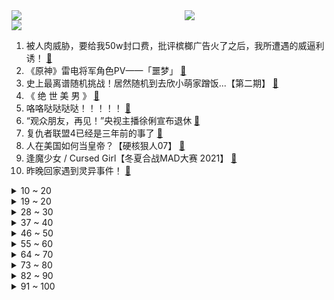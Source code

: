 <div >
	<a style="float:left;width:55%;" href = "https://github.com/anuraghazra/github-readme-stats">
	 <img src = "https://github-readme-stats.vercel.app/api?username=iuuuuuaena&theme=buefy&show_icons=true"/>
	</a>
	<a  style="float:right;width:45%" href = "https://github.com/anuraghazra/github-readme-stats">
	 <img  src="https://github-readme-stats.vercel.app/api/top-langs/?username=anuraghazra&layout=compact"/>
	</a>
	</div>

[![](https://img.shields.io/badge/jxd-@jxdgogogo.xyz-yellowgreen.svg)](https://www.jxdgogogo.xyz)<br>
1. 被人肉威胁，要给我50w封口费，批评槟榔广告火了之后，我所遭遇的威逼利诱！ [:link:](//www.bilibili.com/video/BV15b4y1m7iX) <br>
2. 《原神》雷电将军角色PV——「噩梦」 [:link:](//www.bilibili.com/video/BV1Y3411B7SX) <br>
3. 史上最离谱随机挑战！居然随机到去欣小萌家蹭饭...【第二期】 [:link:](//www.bilibili.com/video/BV1Hq4y1D7MR) <br>
4. 《 绝 世 美 男 》 [:link:](//www.bilibili.com/video/BV1H44y1C7RX) <br>
5. 咯咯哒哒哒哒！！！！！ [:link:](//www.bilibili.com/video/BV1PQ4y127Xp) <br>
6. “观众朋友，再见！”央视主播徐俐宣布退休 [:link:](//www.bilibili.com/video/BV1Aq4y1u7TW) <br>
7. 复仇者联盟4已经是三年前的事了 [:link:](//www.bilibili.com/video/BV1b64y1a7zB) <br>
8. 人在美国如何当皇帝？【硬核狠人07】 [:link:](//www.bilibili.com/video/BV1kA411c7Ky) <br>
9. 逢魔少女 / Cursed Girl【冬夏合战MAD大赛 2021】 [:link:](//www.bilibili.com/video/BV1HA411c7cp) <br>
10. 昨晚回家遇到灵异事件！ [:link:](//www.bilibili.com/video/BV1Q44y1k7Sj) <br>
<details>
<summary>10 ~ 20</summary>

11. 为什么我不赞同大连日本街 [:link:](//www.bilibili.com/video/BV18U4y1j7TV) <br>
12. 【官方】中岛美嘉 -《曾经我也想过一了百了》MV [:link:](//www.bilibili.com/video/BV1sM4y1V7DT) <br>
13. 用b站用户名演绎华强买瓜 [:link:](//www.bilibili.com/video/BV1Aq4y1U7EC) <br>
14. 【龚俊】吃播vlog in 厦门 [:link:](//www.bilibili.com/video/BV1s3411B7hv) <br>
15. 【warma】啊？你已经到门口了？！ [:link:](//www.bilibili.com/video/BV14q4y1U763) <br>
16. 梦幻联动！朝烟和Vicky宣宣合唱Someone You Loved:) [:link:](//www.bilibili.com/video/BV1Gq4y1u7i2) <br>
17. 老戏骨疯狂飙戏，知道真相的我不寒而栗！国产罪案剧《扫黑风暴》第三期 [:link:](//www.bilibili.com/video/BV1RM4y1V7R8) <br>
18. 【危机合约】“蛮鳞行动”狂嚎沙原18+日替 全关卡平民攻略大合集！阵容平民+低练度+语音详解的愉悦攻略！《明日方舟》|魔法Zc目录 难度18 镀层 [:link:](//www.bilibili.com/video/BV1y64y1e78y) <br>
19. 假装忘记关投屏，让男朋友看到我手机里的内容… [:link:](//www.bilibili.com/video/BV17g411V71m) <br>
</details>
<details>
<summary>19 ~ 20</summary>

20. 什  么  叫  直  播  事  故  啊 [:link:](//www.bilibili.com/video/BV1oy4y13761) <br>
21. 人均400的星巴克自助？难吃到直呼退钱！【凭啥这么贵ep32-星巴克】 [:link:](//www.bilibili.com/video/BV1tf4y1N78J) <br>
22. 《刘 华 强 买 瓜》 :  2021高清重制版 ！！ [:link:](//www.bilibili.com/video/BV17f4y1G7JU) <br>
23. 海南农村果实烂在树上没人管，漠叔赶来帮忙，不求报答 [:link:](//www.bilibili.com/video/BV1VM4y157nk) <br>
24. 对不起！今年装逼的份都在这了... [:link:](//www.bilibili.com/video/BV17b4y1m79y) <br>
25. xdm，我没食言，祝你们也成功 [:link:](//www.bilibili.com/video/BV1Dg41157sA) <br>
26. 好家伙！我蚌埠住了，这也太生草了！！！ [:link:](//www.bilibili.com/video/BV13g411L7Rk) <br>
27. 这两个男人突然来我家，学魔性舞蹈拦都拦不住？？ [:link:](//www.bilibili.com/video/BV1XU4y1j7fu) <br>
28. （这也能解说？！）上海地铁综合格斗赛女子组！激情PK！ [:link:](//www.bilibili.com/video/BV17L411b75G) <br>
</details>
<details>
<summary>28 ~ 30</summary>

29. 刘醒为何让梁非凡吔屎？9.2分港产抗日剧《义海豪情》P3 [:link:](//www.bilibili.com/video/BV1iQ4y117P4) <br>
30. 人 类 高 质 量 老 六 [:link:](//www.bilibili.com/video/BV1uq4y1D7c2) <br>
31. 《原神》宵宫手书「烟花易逝，人情长存」 [:link:](//www.bilibili.com/video/BV1vL4114779) <br>
32. 帅小伙荒岛求生第三天，今天抓到个三斤刺螺？可以饱餐一顿了！ [:link:](//www.bilibili.com/video/BV1ky4y1G7if) <br>
33. 寿命极限 揭露残忍的自然选择真相【思维实验室】 [:link:](//www.bilibili.com/video/BV1u64y1Y7KQ) <br>
34. 瓜 地 激 情 恋 [:link:](//www.bilibili.com/video/BV1Qh411i7ic) <br>
35. 当玩家每死亡一次，怪物的血量就会「永久翻倍」！ [:link:](//www.bilibili.com/video/BV1FQ4y127zj) <br>
36. 【暴走大事件第八季】15 三分钟告诉你饭圈暴富套路，在线揭秘孩子学习差的真正原因（红） [:link:](//www.bilibili.com/video/BV1F44y1C75k) <br>
37. 人人被"复制"的大数据时代？感受100年后恐怖游戏吧！ [:link:](//www.bilibili.com/video/BV1w64y1v7bh) <br>
</details>
<details>
<summary>37 ~ 40</summary>

38. LOL最强世界BOSS！腕豪一拳团灭挑战！【有点骚东西】 [:link:](//www.bilibili.com/video/BV1Ff4y1H7rX) <br>
39. “换位思考” [:link:](//www.bilibili.com/video/BV1Dh411i7tz) <br>
40. 《软 桃 硬 吃》 [:link:](//www.bilibili.com/video/BV1qf4y1N7ZJ) <br>
41. 【朱一旦】248 给个机会，我想做个好人 [:link:](//www.bilibili.com/video/BV1M44y1C7bT) <br>
42. 第一次当CEO！探秘中国手机品牌怎样席卷海外？ [:link:](//www.bilibili.com/video/BV1vv411A7H1) <br>
43. 细菌爆表！0卡糖更胖！这就是网红水果茶？【老爸评测】 [:link:](//www.bilibili.com/video/BV1ih411W7zf) <br>
44. 医生：永别了！人类高质量男性！ [:link:](//www.bilibili.com/video/BV1V3411B7mE) <br>
45. 我下墓了 [:link:](//www.bilibili.com/video/BV1cL411878R) <br>
46. 结婚七年，没激情了。 [:link:](//www.bilibili.com/video/BV1UQ4y117hx) <br>
</details>
<details>
<summary>46 ~ 50</summary>

47. 当所有玩家全部都「互相骑乘」，人塔通关！ [:link:](//www.bilibili.com/video/BV1Xf4y1P79n) <br>
48. 👴👉⚡：你要不要吧，你要不要？！【原神名场面】 [:link:](//www.bilibili.com/video/BV1Xf4y1n75w) <br>
49. 离谱！扭蛋机出现惊天BUG连出switch大奖！！ [:link:](//www.bilibili.com/video/BV1CL41147su) <br>
50. 人社部 最高法 ：“996和007”全部违法 [:link:](//www.bilibili.com/video/BV1PQ4y127pw) <br>
51. 有我在，老弟是上不了白银的 [:link:](//www.bilibili.com/video/BV1tP4y1p76k) <br>
52. 2021男生女生向前冲！我又来啦！ [:link:](//www.bilibili.com/video/BV1j64y1Y7Cm) <br>
53. 明星艺德班正式开课，还大家一个干净纯洁的演艺圈！ [:link:](//www.bilibili.com/video/BV1oQ4y1Y7bx) <br>
54. 19年最震撼的游戏！《死亡搁浅》到底表达了什么？？？ [:link:](//www.bilibili.com/video/BV1tv411A71w) <br>
55. 没有双臂！26块金牌！人生还有什么不可能！ [:link:](//www.bilibili.com/video/BV1Kb4y1m7yE) <br>
</details>
<details>
<summary>55 ~ 60</summary>

56. 行车路上的美食，五香猪蹄配焖面，太香了 [:link:](//www.bilibili.com/video/BV1G64y1Y7r9) <br>
57. 社 交 牛 逼 症 ！ [:link:](//www.bilibili.com/video/BV1KU4y1772t) <br>
58. 荒野大镖客横跨20年的神秘故事 [:link:](//www.bilibili.com/video/BV1Xv411N7Wc) <br>
59. 苦等一年才买到的“火焰龙虾”，做龙虾汉堡，无可挑剔，超赞 [:link:](//www.bilibili.com/video/BV1uq4y1D7tR) <br>
60. 人生第一次这么无语   打完球被女生要微信后续...没想到.... [:link:](//www.bilibili.com/video/BV1fy4y137oh) <br>
61. 百   万   福   利 [:link:](//www.bilibili.com/video/BV1HU4y1j7oj) <br>
62. 蚌埠住了！你根本想不到有多生草！ [:link:](//www.bilibili.com/video/BV1bf4y1G7MK) <br>
63. 蜘蛛侠3：华强无归 [:link:](//www.bilibili.com/video/BV18b4y1m7gE) <br>
64. 测测原神的纠缠之缘上限是多少？ [:link:](//www.bilibili.com/video/BV1dM4y1V7fe) <br>
</details>
<details>
<summary>64 ~ 70</summary>

65. 我尬住了，把粉丝初中写的小说拍成视频 [:link:](//www.bilibili.com/video/BV1SM4y1V7va) <br>
66. 笔录先缓缓，我的眼里容不下坏空调… [:link:](//www.bilibili.com/video/BV1ch411q7Lr) <br>
67. 爱的养成 [:link:](//www.bilibili.com/video/BV1rq4y1M7QE) <br>
68. 【建议收藏】看了我的指南，买笔记本电脑全程绝不翻车！ [:link:](//www.bilibili.com/video/BV14v411A7VW) <br>
69. 熊孩子开学前的心理活动 [:link:](//www.bilibili.com/video/BV1gq4y1D7xR) <br>
70. 【那些令人难忘的BOSS战】第三十七集·但丁地狱篇 [:link:](//www.bilibili.com/video/BV15L4y1Y7o4) <br>
71. 【咬人猫】用女团舞的方式打开！日不落！ [:link:](//www.bilibili.com/video/BV1UP4y1p7Rt) <br>
72. 泰拉瑞亚 萌新生存 3 [:link:](//www.bilibili.com/video/BV1SM4y1V79w) <br>
73. 娱乐圈大地震，多家明星工作室、经纪公司发布理智追星倡议书 [:link:](//www.bilibili.com/video/BV1tq4y1U73L) <br>
</details>
<details>
<summary>73 ~ 80</summary>

74. 【一猩期#4】打工的时候遇见明星了 [:link:](//www.bilibili.com/video/BV1PU4y1774c) <br>
75. 宇航员一觉醒来发现地球人灭绝了！前往地球却陷入无限循环的诅咒！ [:link:](//www.bilibili.com/video/BV1Ef4y1G7Ab) <br>
76. 为了来这个便利店干饭，我跨越了1400公里！竟然还偶遇了朋友！美食探店 [:link:](//www.bilibili.com/video/BV18P4y1p7b4) <br>
77. 恶臭网红无耻行为鉴定：直播“扮鬼”博眼球，偷走救生艇装英雄？ [:link:](//www.bilibili.com/video/BV1Q64y1e77s) <br>
78. 【罗翔】职场性骚扰行为频发，我们应该如何应对？ [:link:](//www.bilibili.com/video/BV1Pg411L7dc) <br>
79. 十项举措！中央网信办重拳治理“饭圈”乱象 [:link:](//www.bilibili.com/video/BV1rQ4y117Dv) <br>
80. 自从我看到这个，我打算退出b站去赚钱了... [:link:](//www.bilibili.com/video/BV17y4y1G7qY) <br>
81. 我把50万粉丝放进了游戏当中！ [:link:](//www.bilibili.com/video/BV1F44y1C7Gj) <br>
82. 小伙为完成儿时梦想，直接承包便利店24小时实现吃喝自由 [:link:](//www.bilibili.com/video/BV1sA411c7Pk) <br>
</details>
<details>
<summary>82 ~ 90</summary>

83. 【炸鸡芝士瀑布】最爽的炸鸡吃法，热量只有亿点点。 [:link:](//www.bilibili.com/video/BV1uQ4y1177T) <br>
84. 阴 间 人 方 块 [:link:](//www.bilibili.com/video/BV1zb4y1m7n4) <br>
85. 这西瓜凭什么卖我150元？掀开一看，我直接傻眼了(｡ì _ í｡) [:link:](//www.bilibili.com/video/BV1ov411A7u1) <br>
86. 当 代 青 年 开 学 现 状 [:link:](//www.bilibili.com/video/BV1y3411B7kK) <br>
87. 扭起来了！ [:link:](//www.bilibili.com/video/BV1dg41157Uy) <br>
88. 骆驼生吞仙人掌为什么不会觉得扎嘴？ [:link:](//www.bilibili.com/video/BV1Sg41157th) <br>
89. 燃炸！爸妈竟然和我一起演奏《unravel》 [:link:](//www.bilibili.com/video/BV15M4y1V7Fj) <br>
90. 我重开了300次，终于打破了老爹汉堡店的Rank3世界记录（假4K） [:link:](//www.bilibili.com/video/BV1N3411B7fU) <br>
91. 人才啊 [:link:](//www.bilibili.com/video/BV1V3411B7as) <br>
</details>
<details>
<summary>91 ~ 100</summary>

92. 长着超大鸡爪的东涛鸡，也是我见过最贵的鸡，这鸡爪真的好吃吗？ [:link:](//www.bilibili.com/video/BV1yv411A7fR) <br>
93. 对不起，我没丢人！ [:link:](//www.bilibili.com/video/BV1Eh411q7c5) <br>
94. 最近学会了一个新舞种—手势舞！！！ [:link:](//www.bilibili.com/video/BV1444y1C7ia) <br>
95. 全球唯一米其林 会发光的烤肉 复刻出来是什么味道 [:link:](//www.bilibili.com/video/BV1u64y1Y7ci) <br>
96. 燃烧经费大电影《饭 圈 岁 月 》 [:link:](//www.bilibili.com/video/BV17q4y1U7LR) <br>
97. 【龙女仆/重制版】打工奇遇（赵丽蓉巩汉林小品） [:link:](//www.bilibili.com/video/BV1t44y1C7D1) <br>
98. 理想与现实之北京环球影城｜这是一份超级详细的游玩攻略 四种路线图甩你脸上 [:link:](//www.bilibili.com/video/BV1kv411N7vQ) <br>
99. 把250袋"康帅傅"调料包里的鸡蛋粒做成鸡蛋羹，会好吃吗？ [:link:](//www.bilibili.com/video/BV1h44y187Ja) <br>
100. 第1期（上）36组唱作人落户有谱村【我的音乐你听吗】 [:link:](//www.bilibili.com/video/BV1AM4y1572g) <br>
</details>

